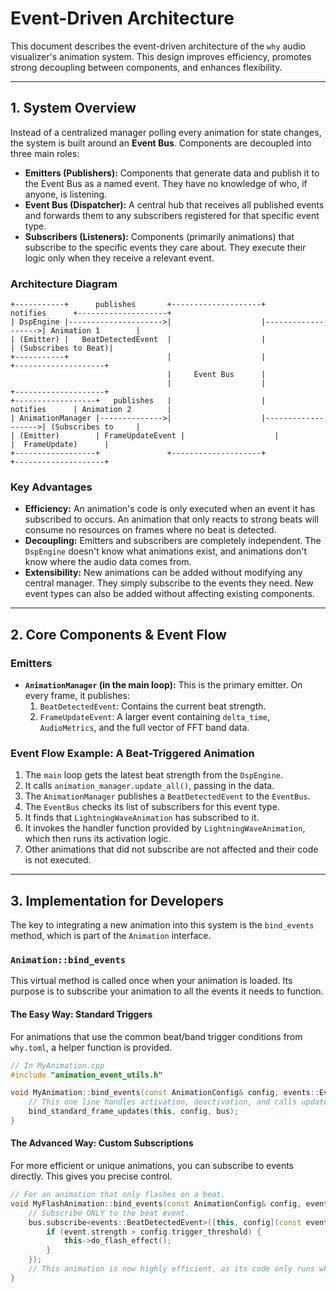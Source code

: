 # Event-Driven Architecture

This document describes the event-driven architecture of the `why` audio visualizer's animation system. This design improves efficiency, promotes strong decoupling between components, and enhances flexibility.

---

## 1. System Overview

Instead of a centralized manager polling every animation for state changes, the system is built around an **Event Bus**. Components are decoupled into three main roles:

*   **Emitters (Publishers):** Components that generate data and publish it to the Event Bus as a named event. They have no knowledge of who, if anyone, is listening.
*   **Event Bus (Dispatcher):** A central hub that receives all published events and forwards them to any subscribers registered for that specific event type.
*   **Subscribers (Listeners):** Components (primarily animations) that subscribe to the specific events they care about. They execute their logic only when they receive a relevant event.

### Architecture Diagram

```
+-----------+      publishes       +--------------------+      notifies      +--------------------+
| DspEngine |--------------------->|                    |------------------->| Animation 1        |
| (Emitter) |   BeatDetectedEvent  |                    |                    | (Subscribes to Beat)|
+-----------+                      |                    |                    +--------------------+
                                   |     Event Bus      |
                                   |                    |                    +--------------------+
+------------------+   publishes   |                    |      notifies      | Animation 2        |
| AnimationManager |-------------->|                    |------------------->| (Subscribes to     |
| (Emitter)        | FrameUpdateEvent |                    |                    |  FrameUpdate)      |
+------------------+               +--------------------+                    +--------------------+
```

### Key Advantages

*   **Efficiency:** An animation's code is only executed when an event it has subscribed to occurs. An animation that only reacts to strong beats will consume no resources on frames where no beat is detected.
*   **Decoupling:** Emitters and subscribers are completely independent. The `DspEngine` doesn't know what animations exist, and animations don't know where the audio data comes from.
*   **Extensibility:** New animations can be added without modifying any central manager. They simply subscribe to the events they need. New event types can also be added without affecting existing components.

---

## 2. Core Components & Event Flow

### Emitters
*   **`AnimationManager` (in the main loop):** This is the primary emitter. On every frame, it publishes:
    1.  `BeatDetectedEvent`: Contains the current beat strength.
    2.  `FrameUpdateEvent`: A larger event containing `delta_time`, `AudioMetrics`, and the full vector of FFT band data.

### Event Flow Example: A Beat-Triggered Animation

1.  The `main` loop gets the latest beat strength from the `DspEngine`.
2.  It calls `animation_manager.update_all()`, passing in the data.
3.  The `AnimationManager` publishes a `BeatDetectedEvent` to the `EventBus`.
4.  The `EventBus` checks its list of subscribers for this event type.
5.  It finds that `LightningWaveAnimation` has subscribed to it.
6.  It invokes the handler function provided by `LightningWaveAnimation`, which then runs its activation logic.
7.  Other animations that did not subscribe are not affected and their code is not executed.

---

## 3. Implementation for Developers

The key to integrating a new animation into this system is the `bind_events` method, which is part of the `Animation` interface.

### `Animation::bind_events`

This virtual method is called once when your animation is loaded. Its purpose is to subscribe your animation to all the events it needs to function.

#### The Easy Way: Standard Triggers

For animations that use the common beat/band trigger conditions from `why.toml`, a helper function is provided.

```cpp
// In MyAnimation.cpp
#include "animation_event_utils.h"

void MyAnimation::bind_events(const AnimationConfig& config, events::EventBus& bus) {
    // This one line handles activation, deactivation, and calls update() for you.
    bind_standard_frame_updates(this, config, bus);
}
```

#### The Advanced Way: Custom Subscriptions

For more efficient or unique animations, you can subscribe to events directly. This gives you precise control.

```cpp
// For an animation that only flashes on a beat.
void MyFlashAnimation::bind_events(const AnimationConfig& config, events::EventBus& bus) {
    // Subscribe ONLY to the beat event.
    bus.subscribe<events::BeatDetectedEvent>([this, config](const events::BeatDetectedEvent& event) {
        if (event.strength > config.trigger_threshold) {
            this->do_flash_effect();
        }
    });
    // This animation is now highly efficient, as its code only runs when a beat occurs.
}
```
